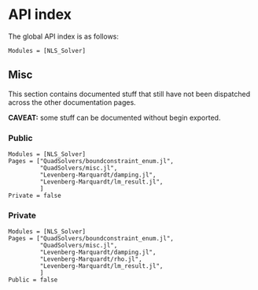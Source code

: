 # API index 

The global API index is as follows:

```@index
Modules = [NLS_Solver]
```

## Misc

This section contains documented stuff that still have not been dispatched
across the other documentation pages. 

**CAVEAT:** some stuff can be documented without begin exported.

### Public

```@autodocs
Modules = [NLS_Solver]
Pages = ["QuadSolvers/boundconstraint_enum.jl",
         "QuadSolvers/misc.jl",
		 "Levenberg-Marquardt/damping.jl",
		 "Levenberg-Marquardt/lm_result.jl",
		 ]
Private = false	
```

### Private

```@autodocs
Modules = [NLS_Solver]
Pages = ["QuadSolvers/boundconstraint_enum.jl",
         "QuadSolvers/misc.jl",
		 "Levenberg-Marquardt/damping.jl",
		 "Levenberg-Marquardt/rho.jl",
		 "Levenberg-Marquardt/lm_result.jl",
		 ]
Public = false	
```
